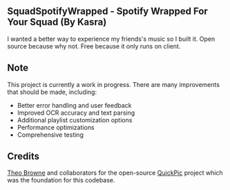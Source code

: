 ## SquadSpotifyWrapped - Spotify Wrapped For Your Squad (By Kasra)

I wanted a better way to experience my friends&apos;s music so I built it. Open source because why not. Free because it only runs on client.

## Note

This project is currently a work in progress. There are many improvements that should be made, including:

- Better error handling and user feedback
- Improved OCR accuracy and text parsing
- Additional playlist customization options
- Performance optimizations
- Comprehensive testing


## Credits

[Theo Browne](https://github.com/t3dotgg) and collaborators for the open-source [QuickPic](https://quickpic.t3.gg) project which was the foundation for this codebase.
